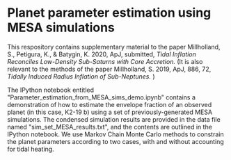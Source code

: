 Planet parameter estimation using MESA simulations
===============================================================

This respository contains supplementary material to the paper Millholland, S., Petigura, K., \& Batygin, K. 2020, ApJ, submitted, <i> Tidal Inflation Reconciles Low-Density Sub-Saturns with Core Accretion. </i> (It is also relevant to the methods of the paper Millholland, S. 2019, ApJ, 886, 72, <i> Tidally Induced Radius Inflation of Sub-Neptunes. </i>)

The IPython notebook entitled "Parameter_estimation_from_MESA_sims_demo.ipynb" contains a demonstration of how to estimate the envelope fraction of an observed planet (in this case, K2-19 b) using a set of previously-generated MESA simulations. The condensed simulation results are provided in the data file named "sim_set_MESA_results.txt", and the contents are outlined in the IPython notebook. We use Markov Chain Monte Carlo methods to constrain the planet parameters according to two cases, with and without accounting for tidal heating. 
